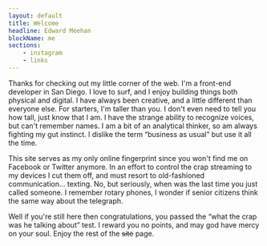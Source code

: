 ```yaml
---
layout: default
title: Welcome
headline: Edward Meehan
blockName: me
sections:
    - instagram
    - links
---
```


Thanks for checking out my little corner of the web. I'm a front-end developer in San Diego. I love to surf, and I enjoy building things both physical and digital. I have always been creative, and a little different than everyone else. For starters, I'm taller than you. I don't even need to tell you how tall, just know that I am. I have the strange ability to recognize voices, but can't remember names. I am a bit of an analytical thinker, so am always fighting my gut instinct. I dislike the term &ldquo;business as usual&rdquo; but use it all the time.

This site serves as my only online fingerprint since you won't find me on Facebook or Twitter anymore. In an effort to control the crap streaming to my devices I cut them off, and must resort to old-fashioned communication... texting. No, but seriously, when was the last time you just called someone. I remember rotary phones, I wonder if senior citizens think the same way about the telegraph.

Well if you're still here then congratulations, you passed the &ldquo;what the crap was he talking about&rdquo; test. I reward you no points, and may god have mercy on your soul. Enjoy the rest of the <s>site</s> page.

